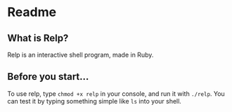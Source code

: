# Readme

## What is Relp?

Relp is an interactive shell program, made in Ruby.

## Before you start...

To use relp, type `chmod +x relp` in your console, and run it with `./relp`. You can test it by typing something simple like `ls` into your shell.
